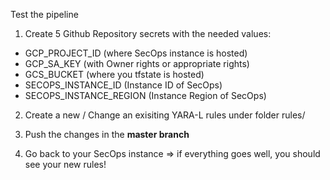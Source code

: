 Test the pipeline
1. Create 5 Github Repository secrets with the needed values:
- GCP_PROJECT_ID (where SecOps instance is hosted)
- GCP_SA_KEY (with Owner rights or appropriate rights)
- GCS_BUCKET (where you tfstate is hosted)
- SECOPS_INSTANCE_ID (Instance ID of SecOps)
- SECOPS_INSTANCE_REGION (Instance Region of SecOps)

2. Create a new / Change an exisiting YARA-L rules under folder rules/
   
3. Push the changes in the **master branch**

4. Go back to your SecOps instance => if everything goes well, you should see your new rules!
